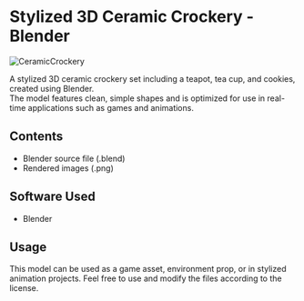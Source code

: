 # Stylized 3D Ceramic Crockery - Blender

![CeramicCrockery](https://github.com/user-attachments/assets/8dacdea8-54b2-4132-8c21-8287b4afb059)

A stylized 3D ceramic crockery set including a teapot, tea cup, and cookies, created using Blender.  
The model features clean, simple shapes and is optimized for use in real-time applications such as games and animations.

## Contents
- Blender source file (.blend)
- Rendered images (.png)

## Software Used
- Blender

## Usage
This model can be used as a game asset, environment prop, or in stylized animation projects. Feel free to use and modify the files according to the license.
